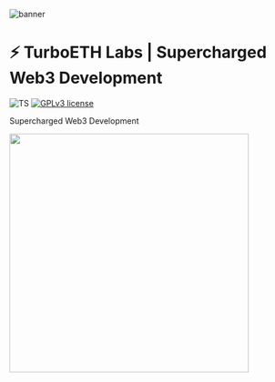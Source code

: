 ![banner](https://user-images.githubusercontent.com/3408362/212649118-7d0a4f47-021e-4436-b054-12c75f235f5c.png)

# ⚡ TurboETH Labs | Supercharged Web3 Development

![TS](https://badgen.net/badge/-/TypeScript?icon=typescript&label&labelColor=blue&color=555555)
[![GPLv3 license](https://img.shields.io/badge/License-MIT-blue.svg)](http://perso.crans.org/besson/LICENSE.html)

Supercharged Web3 Development

<img src="https://media.giphy.com/media/977YesTjNfQC7vQiph/giphy.gif" width="420px"/>
